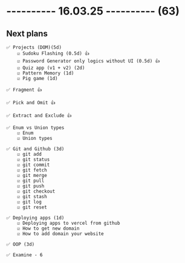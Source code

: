 # ---------- 16.03.25 ---------- (63)

## Next plans

    ✅ Projects (DOM)(5d)
        ☑️ Sudoku Flashing (0.5d) 👍
        ☑️ Password Generator only logics without UI (0.5d) 👍
        ☑️ Quiz app (v1 + v2) (2d)
        ☑️ Pattern Memory (1d)
        ☑️ Pig game (1d)

    ✅ Fragment 👍

    ✅ Pick and Omit 👍

    ✅ Extract and Exclude 👍

    ✅ Enum vs Union types
        ☑️ Enum
        ☑️ Union types

    ✅ Git and Github (3d)
        ☑️ git add
        ☑️ git status
        ☑️ git commit
        ☑️ git fetch
        ☑️ git merge
        ☑️ git pull
        ☑️ git push
        ☑️ git checkout
        ☑️ git stash
        ☑️ git log
        ☑️ git reset

    ✅ Deploying apps (1d)
        ☑️ Deploying apps to vercel from github
        ☑️ How to get new domain
        ☑️ How to add domain your website

    ✅ OOP (3d)

    ✅ Examine - 6
